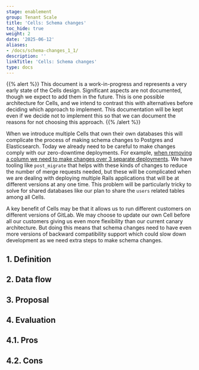 ```yaml
---
stage: enablement
group: Tenant Scale
title: 'Cells: Schema changes'
toc_hide: true
weight: 2
date: '2025-06-12'
aliases:
- /docs/schema-changes_1_1/
description: ''
linkTitle: 'Cells: Schema changes'
type: docs
---
```


{{% alert %}}
This document is a work-in-progress and represents a very early state of the
Cells design. Significant aspects are not documented, though we expect to add
them in the future. This is one possible architecture for Cells, and we intend to
contrast this with alternatives before deciding which approach to implement.
This documentation will be kept even if we decide not to implement this so that
we can document the reasons for not choosing this approach.
{{% /alert %}}

When we introduce multiple Cells that own their own databases this will complicate the process of making schema changes to Postgres and Elasticsearch.
Today we already need to be careful to make changes comply with our zero-downtime deployments.
For example, [when removing a column we need to make changes over 3 separate deployments](https://docs.gitlab.com/ee/development/database/avoiding_downtime_in_migrations.html#dropping-columns).
We have tooling like `post_migrate` that helps with these kinds of changes to reduce the number of merge requests needed, but these will be complicated when we are dealing with deploying multiple Rails applications that will be at different versions at any one time.
This problem will be particularly tricky to solve for shared databases like our plan to share the `users` related tables among all Cells.

A key benefit of Cells may be that it allows us to run different customers on different versions of GitLab.
We may choose to update our own Cell before all our customers giving us even more flexibility than our current canary architecture.
But doing this means that schema changes need to have even more versions of backward compatibility support which could slow down development as we need extra steps to make schema changes.

## 1. Definition

## 2. Data flow

## 3. Proposal

## 4. Evaluation

## 4.1. Pros

## 4.2. Cons
